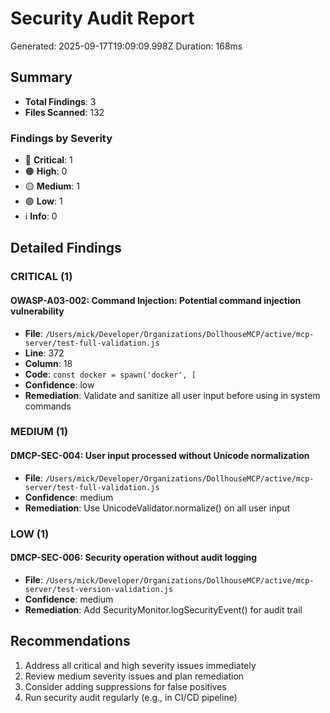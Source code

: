 # Security Audit Report

Generated: 2025-09-17T19:09:09.998Z
Duration: 168ms

## Summary

- **Total Findings**: 3
- **Files Scanned**: 132

### Findings by Severity

- 🔴 **Critical**: 1
- 🟠 **High**: 0
- 🟡 **Medium**: 1
- 🟢 **Low**: 1
- ℹ️ **Info**: 0

## Detailed Findings

### CRITICAL (1)

#### OWASP-A03-002: Command Injection: Potential command injection vulnerability

- **File**: `/Users/mick/Developer/Organizations/DollhouseMCP/active/mcp-server/test-full-validation.js`
- **Line**: 372
- **Column**: 18
- **Code**: `const docker = spawn('docker', [`
- **Confidence**: low
- **Remediation**: Validate and sanitize all user input before using in system commands

### MEDIUM (1)

#### DMCP-SEC-004: User input processed without Unicode normalization

- **File**: `/Users/mick/Developer/Organizations/DollhouseMCP/active/mcp-server/test-full-validation.js`
- **Confidence**: medium
- **Remediation**: Use UnicodeValidator.normalize() on all user input

### LOW (1)

#### DMCP-SEC-006: Security operation without audit logging

- **File**: `/Users/mick/Developer/Organizations/DollhouseMCP/active/mcp-server/test-version-validation.js`
- **Confidence**: medium
- **Remediation**: Add SecurityMonitor.logSecurityEvent() for audit trail

## Recommendations

1. Address all critical and high severity issues immediately
2. Review medium severity issues and plan remediation
3. Consider adding suppressions for false positives
4. Run security audit regularly (e.g., in CI/CD pipeline)
